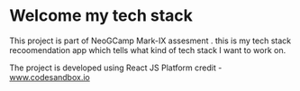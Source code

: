 # Welcome my tech stack 
This project is part of NeoGCamp Mark-IX assesment . this is my tech stack recoomendation  app which tells what kind of tech stack I want to work on.

The project is developed using React JS
Platform credit - www.codesandbox.io
